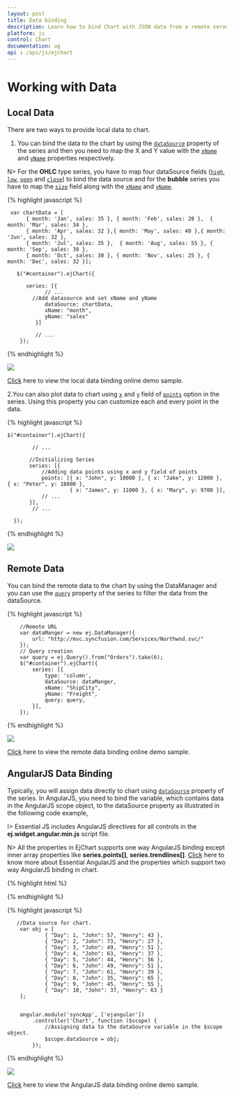 ```yaml
---
layout: post
title: Data binding
description: Learn how to bind Chart with JSON data from a remote server or locally in client browser.
platform: js
control: Chart
documentation: ug
api : /api/js/ejchart
---
```


# Working with Data

## Local Data

There are two ways to provide local data to chart.

1. You can bind the data to the chart by using the [`dataSource`](../api/ejchart#members:series-datasource) property of the series and then you need to map the X and Y value with the [`xName`](../api/ejchart#members:series-xname) and [`yName`](../api/ejchart#members:series-yname) properties respectively.

N> For the **OHLC** type series, you have to map four dataSource fields ([`high`](../api/ejchart#members:series-high), [`low`](../api/ejchart#members:series-low), [`open`](../api/ejchart#members:series-open) and [`close`](../api/ejchart#members:series-close)) to bind the data source and for the **bubble** series you have to map the [`size`](../api/ejchart#members:series-size) field along with the [`xName`](../api/ejchart#members:series-xname) and [`yName`](../api/ejchart#members:series-yname). 


{% highlight javascript %}

     var chartData = [
          { month: 'Jan', sales: 35 }, { month: 'Feb', sales: 28 },  { month: 'Mar', sales: 34 },
          { month: 'Apr', sales: 32 },{ month: 'May', sales: 40 },{ month: 'Jun', sales: 32 },
          { month: 'Jul', sales: 35 },  { month: 'Aug', sales: 55 }, { month: 'Sep', sales: 38 },
          { month: 'Oct', sales: 30 }, { month: 'Nov', sales: 25 }, { month: 'Dec', sales: 32 }];

       $("#container").ejChart({
                    
          series: [{
                // ... 
         	//Add datasource and set xName and yName 
                dataSource: chartData, 
                xName: "month", 
                yName: "sales"		
             }]

             // ...
        });


{% endhighlight %}

![](/js/Chart/Working-with-Data_images/Working-with-Data_img1.png)

[Click](http://js.syncfusion.com/demos/web/#!/azure/chart/databinding/localdata) here to view the local data binding online demo sample.


2.You can also plot data to chart using [`x`](../api/ejchart.html#members:series-points-x) and [`y`](../api/ejchart.html#members:series-points-y) field of [`points`](../api/ejchart.html#members:series-points) option in the series. Using this property you can customize each and every point in the data.

{% highlight javascript %}

    $("#container").ejChart({

            // ...

           //Initializing Series
           series: [{
               //Adding data points using x and y field of points
               points: [{ x: "John", y: 10000 }, { x: "Jake", y: 12000 }, { x: "Peter", y: 18000 },
                        { x: "James", y: 11000 }, { x: "Mary", y: 9700 }],
               // ...
           }],
            // ...

      });


{% endhighlight %}

![](/js/Chart/Working-with-Data_images/Working-with-Data_img2.png)

## Remote Data

You can bind the remote data to the chart by using the DataManager and you can use the [`query`](../api/ejchart#members:series-query) property of the series to filter the data from the dataSource.


{% highlight javascript %}

        //Remote URL           
        var dataManger = new ej.DataManager({
            url: "http://mvc.syncfusion.com/Services/Northwnd.svc/"
        });
        // Query creation
        var query = ej.Query().from("Orders").take(6);
        $("#container").ejChart({
            series: [{
                type: 'column',
                dataSource: dataManger,
                xName: "ShipCity",
                yName: "Freight",
                query: query,
            }],
        });

{% endhighlight %}

![](/js/Chart/Working-with-Data_images/Working-with-Data_img3.png)

[Click](http://js.syncfusion.com/demos/web/#!/azure/chart/databinding/remotedata) here to view the remote data binding online demo sample.	


## AngularJS Data Binding

Typically, you will assign data directly to chart using [`dataSource`](../api/ejchart#members:series-datasource) property of the series. In AngularJS, you need to bind the variable, which contains data in the AngularJS scope object, to the dataSource property as illustrated in the following code example,


I> Essential JS includes AngularJS directives for all controls in the **ej.widget.angular.min.js** script file. 

N> All the properties in EjChart supports one way AngularJS binding except inner array properties like **series.points[]**, **series.trendlines[]**. [Click](https://help.syncfusion.com/js/angularjs) here to know more about Essential AngularJS and the properties which support two way AngularJS binding in chart.  

{% highlight html %}

<html ng-app="syncApp">
<head>
    <script type="text/javascript" src="http://cdn.syncfusion.com/js/assets/external/jquery-2.1.4.min.js"></script>
    <script src="http://cdn.syncfusion.com/js/assets/external/angular.min.js"></script>
    <script src="https://cdn.syncfusion.com/{{ site.releaseversion }}/js/web/ej.web.all.min.js"></script>
	<script src="https://cdn.syncfusion.com/{{ site.releaseversion }}/js/common/ej.widget.angular.min.js"></script>
</head>
<body ng-controller="Chart">    
  <div id="chartContainer" style="width:100%" ej-chart
               e-size-width="800px" e-size-height="600px" 
                             e-title-text="AngularJS Support" >				           
    <e-series>              
      <e-series e-name="John" e-dataSource=dataSource e-xName="Day" e-yName="John">					 
	  </e-series>
    <e-series e-name="Henry"  e-dataSource=dataSource e-xName="Day" e-yName="Henry">					   
	  </e-series>
    </e-series>
 </div>            
</body>
</html>

{% endhighlight %}


{% highlight javascript %}

       //Data source for chart.
        var obj = [
                { "Day": 1, "John": 57, "Henry": 43 },
                { "Day": 2, "John": 73, "Henry": 27 },
                { "Day": 3, "John": 49, "Henry": 51 },
                { "Day": 4, "John": 63, "Henry": 37 },
                { "Day": 5, "John": 44, "Henry": 56 },
                { "Day": 6, "John": 49, "Henry": 51 },
                { "Day": 7, "John": 61, "Henry": 39 },
                { "Day": 8, "John": 35, "Henry": 65 },
                { "Day": 9, "John": 45, "Henry": 55 },
                { "Day": 10, "John": 37, "Henry": 63 }
        ];
        
        
        angular.module('syncApp', ['ejangular'])
            .controller('Chart', function ($scope) {
                //Assigning data to the dataSource variable in the $scope object.
                $scope.dataSource = obj;
            });

{% endhighlight %}


![](/js/Chart/Working-with-Data_images/Working-with-Data_img4.png)

[Click](http://ngjq.syncfusion.com/#/chart/line) here to view the AngularJS data binding online demo sample.	